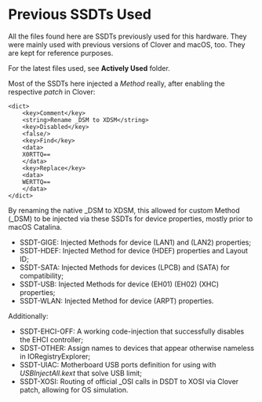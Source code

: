 # Previous SSDTs Used

All the files found here are SSDTs previously used for this hardware. They were mainly used with previous versions of Clover and macOS, too. They are kept for reference purposes.

For the latest files used, see **Actively Used** folder.

Most of the SSDTs here injected a *Method* really, after enabling the respective *patch* in Clover:

	<dict>
		<key>Comment</key>
		<string>Rename _DSM to XDSM</string>
		<key>Disabled</key>
		<false/>
		<key>Find</key>
		<data>
		X0RTTQ==
		</data>
		<key>Replace</key>
		<data>
		WERTTQ==
		</data>
	</dict>

By renaming the native _DSM to XDSM, this allowed for custom Method (_DSM) to be injected via these SSDTs for device properties, mostly prior to macOS Catalina.

* SSDT-GIGE: Injected Methods for device (LAN1) and (LAN2) properties;
* SSDT-HDEF: Injected Method for device (HDEF) properties and Layout ID;
* SSDT-SATA: Injected Methods for devices (LPCB) and (SATA) for compatibility;
* SSDT-USB:  Injected Methods for device (EH01) (EH02) (XHC) properties;
* SSDT-WLAN: Injected Method for device (ARPT) properties.

Additionally:

* SSDT-EHCI-OFF: A working code-injection that successfully disables the EHCI controller;
* SDST-OTHER: Assign names to devices that appear otherwise nameless in IORegistryExplorer;
* SSDT-UIAC: Motherboard USB ports definition for using with *USBInjectAll.kext* that solve USB limit;
* SSDT-XOSI: Routing of official _OSI calls in DSDT to XOSI via Clover patch, allowing for OS simulation.

